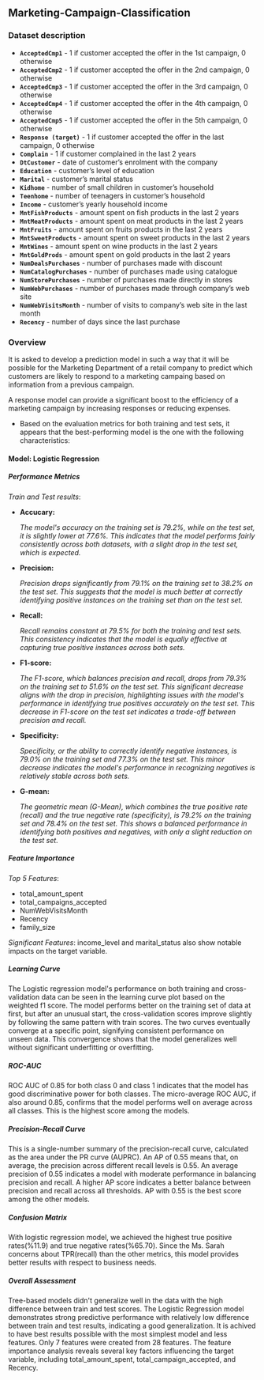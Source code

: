 ## Marketing-Campaign-Classification

### Dataset description

- **`AcceptedCmp1`** - 1 if customer accepted the offer in the 1st campaign, 0 otherwise 
- **`AcceptedCmp2`** - 1 if customer accepted the offer in the 2nd campaign, 0 otherwise 
- **`AcceptedCmp3`** - 1 if customer accepted the offer in the 3rd campaign, 0 otherwise 
- **`AcceptedCmp4`** - 1 if customer accepted the offer in the 4th campaign, 0 otherwise 
- **`AcceptedCmp5`** - 1 if customer accepted the offer in the 5th campaign, 0 otherwise 
- **`Response (target)`** - 1 if customer accepted the offer in the last campaign, 0 otherwise 
- **`Complain`** - 1 if customer complained in the last 2 years
- **`DtCustomer`** - date of customer’s enrolment with the company
- **`Education`** - customer’s level of education
- **`Marital`** - customer’s marital status
- **`Kidhome`** - number of small children in customer’s household
- **`Teenhome`** - number of teenagers in customer’s household
- **`Income`** - customer’s yearly household income
- **`MntFishProducts`** - amount spent on fish products in the last 2 years
- **`MntMeatProducts`** - amount spent on meat products in the last 2 years
- **`MntFruits`** - amount spent on fruits products in the last 2 years
- **`MntSweetProducts`** - amount spent on sweet products in the last 2 years
- **`MntWines`** - amount spent on wine products in the last 2 years
- **`MntGoldProds`** - amount spent on gold products in the last 2 years
- **`NumDealsPurchases`** - number of purchases made with discount
- **`NumCatalogPurchases`** - number of purchases made using catalogue
- **`NumStorePurchases`** - number of purchases made directly in stores
- **`NumWebPurchases`** - number of purchases made through company’s web site
- **`NumWebVisitsMonth`** - number of visits to company’s web site in the last month
- **`Recency`** - number of days since the last purchase

### Overview
<p>It is asked to develop a prediction model in such a way that it will be possible for the Marketing Department of a retail company to predict which customers are likely to respond to a marketing campaing based on information from a previous campaign.</p>
<p>A response model can provide a significant boost to the efficiency of a marketing campaign by increasing responses or reducing expenses.</p>

- Based on the evaluation metrics for both training and test sets, it appears that the best-performing model is the one with the following characteristics:

#### **Model**: Logistic Regression
##### **Performance Metrics**
*Train and Test results*:
- **Accucary:** 
        <p>*The model's accuracy on the training set is 79.2%, while on the test set, it is slightly lower at 77.6%. This indicates that the model performs fairly consistently across both datasets, with a slight drop in the test set, which is expected.*
- **Precision:** 
        <p>*Precision drops significantly from 79.1% on the training set to 38.2% on the test set. This suggests that the model is much better at correctly identifying positive instances on the training set than on the test set.*
- **Recall:**
        <p>*Recall remains constant at 79.5% for both the training and test sets. This consistency indicates that the model is equally effective at capturing true positive instances across both sets.*
- **F1-score:**
        <p>*The F1-score, which balances precision and recall, drops from 79.3% on the training set to 51.6% on the test set. This significant decrease aligns with the drop in precision, highlighting issues with the model's performance in identifying true positives accurately on the test set. This decrease in F1-score on the test set indicates a trade-off between precision and recall.*
- **Specificity:**
        <p>*Specificity, or the ability to correctly identify negative instances, is 79.0% on the training set and 77.3% on the test set. This minor decrease indicates the model's performance in recognizing negatives is relatively stable across both sets.*     
- **G-mean:**
        <p>*The geometric mean (G-Mean), which combines the true positive rate (recall) and the true negative rate (specificity), is 79.2% on the training set and 78.4% on the test set. This shows a balanced performance in identifying both positives and negatives, with only a slight reduction on the test set.*


##### **Feature Importance**
*Top 5 Features*:
- total_amount_spent
- total_campaigns_accepted
- NumWebVisitsMonth
- Recency
- family_size

*Significant Features*:
income_level and marital_status also show notable impacts on the target variable.

##### **Learning Curve**

The Logistic regression model's performance on both training and cross-validation data can be seen in the learning curve plot based on the weighted f1 score. The model performs better on the training set of data at first, but after an unusual start, the cross-validation scores improve slightly by following the same pattern with train scores. The two curves eventually converge at a specific point, signifying consistent performance on unseen data. This convergence shows that the model generalizes well without significant underfitting or overfitting. 

##### **ROC-AUC**
ROC AUC of 0.85 for both class 0 and class 1 indicates that the model has good discriminative power for both classes. The micro-average ROC AUC, if also around 0.85, confirms that the model performs well on average across all classes. This is the highest score among the models.


##### **Precision-Recall Curve**
This is a single-number summary of the precision-recall curve, calculated as the area under the PR curve (AUPRC). An AP of 0.55 means that, on average, the precision across different recall levels is 0.55. An average precision of 0.55 indicates a model with moderate performance in balancing precision and recall. A higher AP score indicates a better balance between precision and recall across all thresholds. AP with 0.55 is the best score among the other models. 


##### **Confusion Matrix**
With logistic regression model, we achieved the highest true positive rates(%11.9) and true negative rates(%65.70). Since the Ms. Sarah concerns about TPR(recall) than the other metrics, this model provides better results with respect to business needs. 

##### **Overall Assessment**
Tree-based models didn't generalize well in the data with the high difference between train and test scores. The Logistic Regression model demonstrates strong predictive performance with relatively low difference between train and test results, indicating a good generalization. It is achived to have best results possible with the most simplest model and less features. Only 7 features were created from 28 features. The feature importance analysis reveals several key factors influencing the target variable, including total_amount_spent, total_campaign_accepted, and Recency. 
